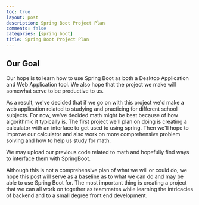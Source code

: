 ```yaml
---
toc: true
layout: post
description: Spring Boot Project Plan
comments: false
categories: [spring boot]
title: Spring Boot Project Plan
---
```


## Our Goal

Our hope is to learn how to use Spring Boot as both a Desktop Application and Web Application tool. We also hope that the project we make will somewhat serve to be productive to us.

As a result, we've decided that if we go on with this project we'd make a web application related to studying and practicing for different school subjects. For now, we've decided math might be best because of how algorithmic it typically is. The first project we'll plan on doing is creating a calculator with an interface to get used to using spring. Then we'll hope to improve our calculator and also work on more comprehensive problem solving and how to help us study for math.

We may upload our previous code related to math and hopefully find ways to interface them with SpringBoot.

Although this is not a comprehensive plan of what we will or could do, we hope this post will serve as a baseline as to what we can do and may be able to use Spring Boot for. The most important thing is creating a project that we can all work on together as teammates while learning the intricacies of backend and to a small degree front end development.
